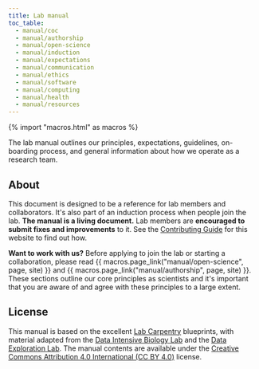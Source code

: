 ```yaml
---
title: Lab manual
toc_table:
  - manual/coc
  - manual/authorship
  - manual/open-science
  - manual/induction
  - manual/expectations
  - manual/communication
  - manual/ethics
  - manual/software
  - manual/computing
  - manual/health
  - manual/resources
---
```


{% import "macros.html" as macros %}

<div class="lead">

The lab manual outlines our principles, expectations, guidelines, on-boarding
process, and general information about how we operate as a research team.

</div>

## About

This document is designed to be a reference for lab members and collaborators.
It's also part of an induction process when people join the lab.
**The manual is a living document.** Lab members are **encouraged to submit
fixes and improvements** to it. See the
[Contributing Guide](https://github.com/compgeolab/website/blob/main/CONTRIBUTING.md)
for this website to find out how.

<div class="callout">

**Want to work with us?**
Before applying to join the lab or starting a collaboration, please
read {{ macros.page_link("manual/open-science", page, site) }} and
{{ macros.page_link("manual/authorship", page, site) }}.
These sections outline our core principles as scientists and it's important
that you are aware of and agree with these principles to a large extent.

</div>

## License

This manual is based on the excellent
[Lab Carpentry](https://github.com/lab-carpentry) blueprints, with material
adapted from the [Data Intensive Biology Lab](http://ivory.idyll.org/lab/) and
the [Data Exploration Lab](https://data-exp-lab.github.io/).
The manual contents are available under the
[Creative Commons Attribution 4.0 International (CC BY 4.0)](https://creativecommons.org/licenses/by/4.0)
license.



[website-repo]: https://github.com/compgeolab/website
